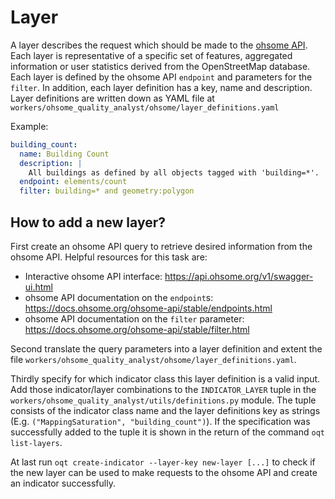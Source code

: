 # Layer

A layer describes the request which should be made to the 
[ohsome API](https://api.ohsome.org). Each layer is representative of a 
specific set of features, aggregated information or user statistics derived from the 
OpenStreetMap database. Each layer is defined by the ohsome API `endpoint` and 
parameters for the `filter`. In addition, each layer definition has a key, name and 
description. Layer definitions are written down as YAML file at 
`workers/ohsome_quality_analyst/ohsome/layer_definitions.yaml`

Example:

```yaml
building_count:
  name: Building Count
  description: |
    All buildings as defined by all objects tagged with 'building=*'.
  endpoint: elements/count
  filter: building=* and geometry:polygon
```


## How to add a new layer?

First create an ohsome API query to retrieve desired information from the ohsome API. 
Helpful resources for this task are:
- Interactive ohsome API interface: https://api.ohsome.org/v1/swagger-ui.html
- ohsome API documentation on the `endpoint`s: 
  https://docs.ohsome.org/ohsome-api/stable/endpoints.html
- ohsome API documentation on the `filter` parameter: 
  https://docs.ohsome.org/ohsome-api/stable/filter.html

Second translate the query parameters into a layer definition and extent the file 
`workers/ohsome_quality_analyst/ohsome/layer_definitions.yaml`.

Thirdly specify for which indicator class this layer definition is a valid input. Add 
those indicator/layer combinations to the `INDICATOR_LAYER` tuple in the 
`workers/ohsome_quality_analyst/utils/definitions.py` module. The tuple consists of the 
indicator class name and the layer definitions key as strings (E.g. 
`("MappingSaturation", "building_count")`). If the specification was 
successfully added to the tuple it is shown in the return of the command 
`oqt list-layers`.

At last run `oqt create-indicator --layer-key new-layer [...]` to check if the new layer can be used to make requests to the ohsome API and create an indicator successfully.
